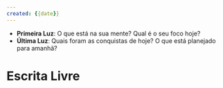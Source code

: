 ```yaml
---
created: {{date}}
---
```


- **Primeira Luz**: O que está na sua mente? Qual é o seu foco hoje?
- **Última Luz**: Quais foram as conquistas de hoje? O que está planejado para amanhã?

# Escrita Livre